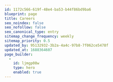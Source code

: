 ```yaml
---
id: 1172c566-619f-48e4-ba53-b44f86bd9ba6
blueprint: page
title: Careers
seo_noindex: false
seo_nofollow: false
seo_canonical_type: entry
sitemap_change_frequency: weekly
sitemap_priority: 0.5
updated_by: 95132932-3b2a-4a4c-97b8-7f062ce5478f
updated_at: 1688364607
page_builder:
  -
    id: ljmgp08w
    type: hero
    enabled: true
---
```

